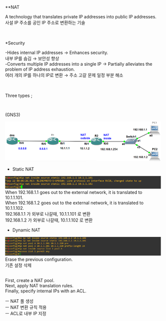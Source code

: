 **NAT 

A technology that translates private IP addresses into public IP addresses.<br>
사설 IP 주소를 공인 IP 주소로 변환하는 기술<br>
<br>
<br>



*Security<br>

-Hides internal IP addresses → Enhances security.<br>
내부 IP를 숨김 → 보안성 향상 <br>
-Converts multiple IP addresses into a single IP → Partially alleviates the problem of IP address exhaustion.<br>
여러 개의 IP를 하나의 IP로 변환 → 주소 고갈 문제 일정 부분 해소<br>
<br>
<br>

Three types ;

<br>


(GNS3)

![image break](../../Pictur/step8/NAT.1.png) <br>

* Static NAT


![image break](../../Pictur/step8/NAT2.png) <br>
When 192.168.1.1 goes out to the external network, it is translated to 10.1.1.101.<br>
When 192.168.1.2 goes out to the external network, it is translated to 10.1.1.102.<br>
192.168.1.1 가 외부로 나갈때, 10.1.1.101 로 변환<br>
192.168.1.2 가 외부로 나갈때, 10.1.1.102 로 변환<br>


* Dynamic NAT

![image break](../../Pictur/step8/NAT3.png) <br>
Erase the previous configuration.<br>
기존 설정 삭제 <br>
<br>

First, create a NAT pool.<br>
Next, apply NAT translation rules.<br>
Finally, specify internal IPs with an ACL.<br>

ㅡ NAT 풀 생성<br>
ㅡ NAT 변환 규칙 적용<br>
ㅡ ACL로 내부 IP 지정<br>

